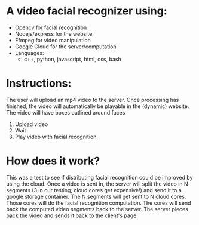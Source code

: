 # A video facial recognizer using:
* Opencv for facial recognition
* Nodejs/express for the website
* Ffmpeg for video manipulation
* Google Cloud for the server/computation
* Languages:
  * c++, python, javascript, html, css, bash

# Instructions:
The user will upload an mp4 video to the server. Once processing has finished, the video will automatically be playable in the (dynamic) website. The video will have boxes outlined around faces
1. Upload video
2. Wait
3. Play video with facial recognition

# How does it work?
This was a test to see if distributing facial recognition could be improved by using the cloud.
Once a video is sent in, the server will split the video in N segments (3 in our testing; cloud cores get expensive!) and send it to a google storage container.
The N segments will get sent to N cloud cores. Those cores will do the facial recognition computation.
The cores will send back the computed video segments back to the server.
The server pieces back the video and sends it back to the client's page.
